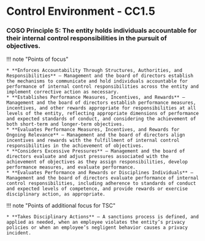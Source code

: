 #  Control Environment - CC1.5

### COSO Principle 5: The entity holds individuals accountable for their internal control responsibilities in the pursuit of objectives.


!!! note "Points of focus"

    * **Enforces Accountability Through Structures, Authorities, and Responsibilities** — Management and the board of directors establish the mechanisms to communicate and hold individuals accountable for performance of internal control responsibilities across the entity and implement corrective action as necessary.
    * **Establishes Performance Measures, Incentives, and Rewards** — Management and the board of directors establish performance measures, incentives, and other rewards appropriate for responsibilities at all levels of the entity, reflecting appropriate dimensions of performance and expected standards of conduct, and considering the achievement of both short-term and longer-term objectives.
    * **Evaluates Performance Measures, Incentives, and Rewards for Ongoing Relevance** — Management and the board of directors align incentives and rewards with the fulfillment of internal control responsibilities in the achievement of objectives.
    * **Considers Excessive Pressures** — Management and the board of directors evaluate and adjust pressures associated with the achievement of objectives as they assign responsibilities, develop performance measures, and evaluate performance.
    * **Evaluates Performance and Rewards or Disciplines Individuals** — Management and the board of directors evaluate performance of internal control responsibilities, including adherence to standards of conduct and expected levels of competence, and provide rewards or exercise disciplinary action, as appropriate.

!!! note "Points of additional focus for TSC"

    * **Takes Disciplinary Actions** — A sanctions process is defined, and applied as needed, when an employee violates the entity’s privacy policies or when an employee’s negligent behavior causes a privacy incident.
